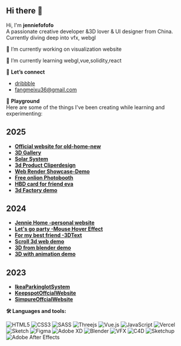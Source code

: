 ## Hi there 👋

<!--
**fffshiyu/fffshiyu** is a ✨ _special_ ✨ repository because its `README.md` (this file) appears on your GitHub profile.

Here are some ideas to get you started:

- 🔭 I’m currently working on ...
- 🌱 I’m currently learning ...
- 👯 I’m looking to collaborate on ...
- 🤔 I’m looking for help with ...
- 💬 Ask me about ...
- 📫 How to reach me: ...
- 😄 Pronouns: ...
- ⚡ Fun fact: ...
-->

Hi, I'm **jenniefofofo**  
A passionate creative developer &3D lover  & UI designer  from China.
Currently diving deep into vfx, webgl

🔭 I’m currently working on visualization website

🌱 I’m currently learning webgl,vue,solidity,react

👋 **Let’s connect**  

- <a href="https://dribbble.com/jenniefofo" target="blank">dribbble</a>
- <a> fangmeixu36@gmail.com</a>

🎨 **Playground**  
Here are some of the things I've been creating while learning and experimenting:

## 2025

- <a href="https://old-home-new.cn/" target="blank">**Official website for old-home-new**</a>
- <a href="https://cidea.cn/" target="blank">**3D Gallery**</a>
- <a href="https://solar-system-weld-nine.vercel.app/" target="blank">**Solar System**</a>
- <a href="https://clipperdesign-fffshiyu-fffshiyus-projects.vercel.app/" target="blank">**3d Product Cliperdesign**</a>
- <a href="https://fffshiyu.github.io/CraneNew/" target="blank">**Web Render Showcase-Demo**</a>
- <a href="https://fofobooth.cc/" target="blank">**Free onlion Photobooth**</a>
- <a href="https://hbd-eva.vercel.app/" target="blank">**HBD card for friend eva**</a> 
- <a href="https://my-3d-model-viewer.vercel.app/" target="blank">**3d Factory demo**</a>

## 2024
- <a href="https://portfolio-five-ivory-80.vercel.app/" target="blank">**Jennie Home -personal website**</a> 
- <a href="https://mouse-hover-effects.vercel.app/" target="blank">**Let's go party -Mouse Hover Effect**</a> 
- <a href="https://13-3-dt-ext-omega.vercel.app/" target="blank">**For my best friend -3DText**</a>
- <a href="https://21-scroll-base-animation.vercel.app/" target="blank">**Scroll 3d web demo**</a>
- <a href="https://38-importing-and-optimizing-the-scene-wine.vercel.app/" target="blank">**3D from blender demo**</a>
- <a href="https://26-code-sructuring.vercel.app/" target="blank">**3D with animation demo**</a>
  
## 2023
- <a href="http://keepspot.net/Park3D/model.html?id=sh009" target="blank">**IkeaParkinglotSystem**</a>
- <a href="http://keepspot.net/" target="blank">**KeepspotOffcialWebsite**</a>
- <a href="https://www.simpuretech.com/" target="blank">**SimpureOffcialWebsite**</a>


**🛠  Languages and tools:**

![HTML5](https://img.shields.io/badge/html5-%23E34F26.svg?style=flat-square&logo=html5&logoColor=white)
![CSS3](https://img.shields.io/badge/css3-%231572B6.svg?style=flat-square&logo=css3&logoColor=white)
![SASS](https://img.shields.io/badge/SASS-hotpink.svg?style=flat-square&logo=SASS&logoColor=white)
![Threejs](https://img.shields.io/badge/threejs-black?style=flat-square&logo=three.js&logoColor=white)
![Vue.js](https://img.shields.io/badge/vuejs-%2335495e.svg?style=flat-square&logo=vuedotjs&logoColor=%234FC08D)
![JavaScript](https://img.shields.io/badge/javascript-%23323330.svg?style=flat-square&logo=javascript&logoColor=%23F7DF1E)
![Vercel](https://img.shields.io/badge/vercel-%23000000.svg?style=flat-square&logo=vercel&logoColor=white)
![Sketch](https://img.shields.io/badge/Sketch-FFB387?style=flat-square&logo=sketch&logoColor=black)
![Figma](https://img.shields.io/badge/figma-%23F24E1E.svg?style=flat-square&logo=figma&logoColor=white)
![Adobe XD](https://img.shields.io/badge/Adobe%20XD-470137?style=flat-square&logo=Adobe%20XD&logoColor=#FF61F6)
![Blender](https://img.shields.io/badge/Blender-FF3366?style=flat-square&logo=blender&logoColor=white)
![VFX](https://img.shields.io/badge/VFX%20-49021F?style=flat-square&logo=VFX&logoColor=white)
![C4D](https://img.shields.io/badge/cinima%204d-%2331A8FF.svg?style=flat-square&logo=adobe%204d&logoColor=white)
![Sketchup](https://img.shields.io/badge/Sketchup%20-31A8FF.svg?style=flat-square&logo=sketchup%20&logoColor=white)
![Adobe After Effects](https://img.shields.io/badge/Adobe%20After%20Effects-9999FF.svg?style=flat-square&logo=Adobe%20After%20Effects&logoColor=white)



